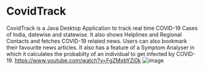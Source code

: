 # CovidTrack
CovidTrack is a Java Desktop Application to track real time COVID-19 Cases of India, datewise and statewise. It also shows Helplines and Regional Contacts and fetches COVID-19 related news. Users can also bookmark their favourite news articles. It also has a feature of a Symptom Analyser in which it calculates the probabilty of an individual to get infected by COVID-19.
https://www.youtube.com/watch?v=FgZMxbYZi0k
![image](https://user-images.githubusercontent.com/72353221/110317758-961af000-8032-11eb-9d68-3c7f3f5e3a25.png)
